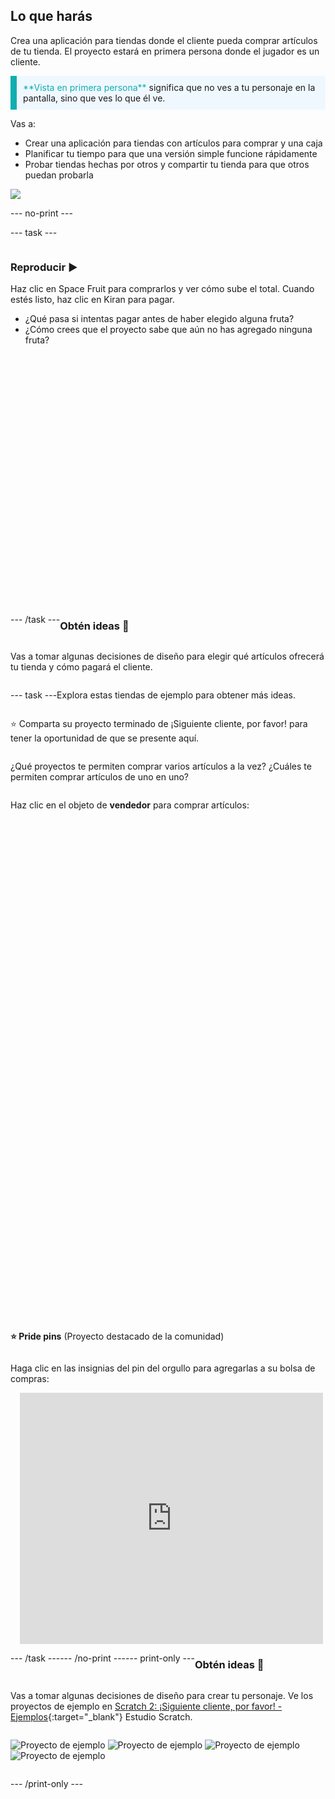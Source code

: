 ## Lo que harás

Crea una aplicación para tiendas donde el cliente pueda comprar artículos de tu tienda. El proyecto estará en primera persona donde el jugador es un cliente.

<p style="border-left: solid; border-width:10px; border-color: #0faeb0; background-color: aliceblue; padding: 10px;">
<span style="color: #0faeb0">**Vista en primera persona**</span> significa que no ves a tu personaje en la pantalla, sino que ves lo que él ve.
</p>

Vas a:
+ Crear una aplicación para tiendas con artículos para comprar y una caja
+ Planificar tu tiempo para que una versión simple funcione rápidamente
+ Probar tiendas hechas por otros y compartir tu tienda para que otros puedan probarla

![](images/example-strip.png)

--- no-print ---

--- task ---

<div style="display: flex; flex-wrap: wrap">
<div style="flex-basis: 175px; flex-grow: 1">  

### Reproducir ▶️

Haz clic en Space Fruit para comprarlos y ver cómo sube el total. Cuando estés listo, haz clic en Kiran para pagar. 

+ ¿Qué pasa si intentas pagar antes de haber elegido alguna fruta? 
+ ¿Cómo crees que el proyecto sabe que aún no has agregado ninguna fruta?

</div>
<div>
<div class="scratch-preview" style="margin-left: 15px;">
  <iframe allowtransparency="true" width="485" height="402" src="" frameborder="0"></iframe>
</div>
</div>

--- /task ---

### Obtén ideas 💭

Vas a tomar algunas decisiones de diseño para elegir qué artículos ofrecerá tu tienda y cómo pagará el cliente.

--- task ---

Explora estas tiendas de ejemplo para obtener más ideas.

⭐ Comparta su proyecto terminado de ¡Siguiente cliente, por favor! para tener la oportunidad de que se presente aquí.

¿Qué proyectos te permiten comprar varios artículos a la vez? ¿Cuáles te permiten comprar artículos de uno en uno?

Haz clic en el objeto de **vendedor** para comprar artículos:
<div class="scratch-preview" style="margin-left: 15px;">
  <iframe allowtransparency="true" width="485" height="402" src="" frameborder="0"></iframe>
</div>
<div class="scratch-preview" style="margin-left: 15px;">
  <iframe allowtransparency="true" width="485" height="402" src="" frameborder="0"></iframe>
</div>

**⭐ Pride pins** (Proyecto destacado de la comunidad)

Haga clic en las insignias del pin del orgullo para agregarlas a su bolsa de compras:

<div class="scratch-preview" style="margin-left: 15px;">
  <iframe allowtransparency="true" width="485" height="402" src="https://scratch.mit.edu/projects/embed/750787529/?autostart=false" frameborder="0"></iframe>
</div>

--- /task ---

--- /no-print ---

--- print-only ---

### Obtén ideas 💭

Vas a tomar algunas decisiones de diseño para crear tu personaje. Ve los proyectos de ejemplo en [Scratch 2: ¡Siguiente cliente, por favor! - Ejemplos](https://scratch.mit.edu/studios/29611454/){:target="_blank"} Estudio Scratch.

![Proyecto de ejemplo](images/fruit.png) ![Proyecto de ejemplo](images/tshirt.png) ![Proyecto de ejemplo](images/icecream.png) ![Proyecto de ejemplo](images/vending.png)

--- /print-only ---

